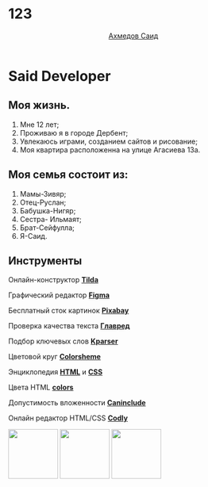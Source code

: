 # 123
<html>
  <head>
    <title>Полезная информация</title>
    <link rel="stylesheet" href="style.css"/>
  <script type="text/javascript" src="https://gc.kis.v2.scr.kaspersky-labs.com/FD126C42-EBFA-4E12-B309-BB3FDD723AC1/main.js?attr=DvIDMURexXHAtDmyAabh8h5UGTWeNxEafZbB65YbHbKuteugfptGNSFkHa0PfsfyuS6SaAkSzv_IoCibG2WDMaV5iJQE_3shxEG3bGsNcVA" charset="UTF-8"></script></head>
  <body>
    <header>
      <a class="link-header" href="index.html">Ахмедов Саид</a>
    </header>
    <main>
      <h1>Said Developer</h1>
      <h2>Моя жизнь.</h2>
      <ol>
        <li>Мне 12 лет;</li>
        <li>Проживаю я в городе Дербент;</li>
        <li>Увлекаюсь играми, созданием сайтов и рисование;</li>
        <li>Моя квартира расположенна на улице Агасиева 13а.</li>
      </ol>
      <h2>Моя семья состоит из:</h2>
      <ol>
        <li>Мамы-Зивяр;</li>        
        <li>Отец-Руслан;</li>
        <li>Бабушка-Нигяр;</li>
        <li>Сестра- Ильмаят;</li>
        <li>Брат-Сейфулла;</li>
        <li>Я-Саид.</li>
        </ol>
      <h2>Инструменты</h2>
      <p>Онлайн-конструктор <a class="link-text" href="https://tilda.cc/ru/"><b>Tilda</b></a></p>
      <p>Графический редактор <a class="link-text" href="https://www.figma.com/"><b>Figma</b></a></p>
      <p>Бесплатный сток картинок <a class="link-text" href="https://pixabay.com/"><b>Pixabay</b></a></p>
      <p>Проверка качества текста <a class="link-text" href="https://glvrd.ru/"><b>Главред</b></a></p>
      <p>Подбор ключевых слов <a class="link-text" href="https://kparser.com/"><b>Kparser</b></a></p>
      <p>Цветовой круг <a class="link-text" href="https://colorscheme.ru/"><b>Colorsheme</b></a></p>
      <p>Энциклопедия <a class="link-text" href="http://htmlbook.ru/html"><b>HTML</b></a> и <a class="link-text" href="http://htmlbook.ru/css"><b>CSS</b></a></p>
      <p>Цвета HTML <a class="link-text" href="https://colorscheme.ru/html-colors.html"><b>colors</b></a></p>
      <p>Допустимость вложенности <a class="link-text" href="https://caninclude.glitch.me/"><b>Caninclude</b></a></p>
      <p>Онлайн редактор HTML/CSS <a  class="link-text" href="https://codly.ru/"><b>Codly</b></a></p>
    </main>
    <footer>
      <a class="social" href="https://www.facebook.com/profile.php?id=100066109292971"><img src="https://mars.algoritmika.org/uploads/2021/04/social1_0_1618254571.png" width="100px" height="100px"/></a>
      <a class="social" href="https://vk.com/id622131415"><img src="https://mars.algoritmika.org/uploads/2021/04/Group%201_0_1618254571.png" width="100px" height="100px"/></a>
      <a class="social" href="https://www.instagram.com/_o__m__g____/"><img src="https://mars.algoritmika.org/uploads/2021/04/social3_0_1618254571.png" width="100px" height="100px"/></a>
    </footer>
  </body>
</html>
